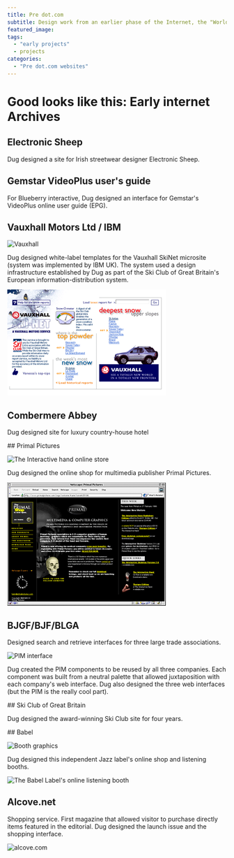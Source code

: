 ```yaml
---
title: Pre dot.com
subtitle: Design work from an earlier phase of the Internet, the "World Wide Web" and its knickname, the "Information Super-Highway"
featured_image:
tags: 
  - "early projects"
  - projects
categories:
  - "Pre dot.com websites"
---
```


# Good looks like this: Early internet Archives


## Electronic Sheep

Dug designed a site for Irish streetwear designer Electronic Sheep.

## Gemstar VideoPlus user's guide

For Blueberry interactive, Dug designed an interface for Gemstar's VideoPlus online user guide (EPG).

## Vauxhall Motors Ltd / IBM

<img src="http://donkeyontheedge.com/images/book/ski180_1.gif" alt="Vauxhall" />

Dug designed white-label templates for the Vauxhall SkiNet microsite (system was implemented by IBM UK). The system used a design infrastructure established by Dug as part of the Ski Club of Great Britain's European information-distribution system.

<img alt="ski364_1.gif" src="/i/book/ski364_1.gif" />

## Combermere Abbey

Dug designed site for luxury country-house hotel

## Primal Pictures

<img src="http://donkeyontheedge.com/images/book/primal_tn.gif" alt="The Interactive hand online store" /></p>

Dug designed the online shop for multimedia publisher Primal Pictures.

<img alt="primal364_1.gif" src="/i/book/primal364_1.gif" />

## BJGF/BJF/BLGA

Designed search and retrieve interfaces for three large trade associations.

<img src="http://donkeyontheedge.com/images/book/gw364_1.gif" alt="PIM interface" />

Dug created the PIM components to be reused by all three companies. Each component was built from a neutral palette that allowed juxtaposition with each company's web interface. Dug also designed the three web interfaces (but the PIM is the really cool part).

## Ski Club of Great Britain

Dug designed the award-winning Ski Club site for four years.

## Babel

<img src="http://donkeyontheedge.com/images/book/babel180_1.gif" alt="Booth graphics" />

Dug designed this independent Jazz label's online shop and listening booths.

<img src="http://donkeyontheedge.com/images/book/babel364_1.gif" alt="The Babel Label's online listening booth" /></p>


## Alcove.net

Shopping service. First magazine that allowed visitor to purchase directly items featured in the editorial. Dug designed the launch issue and the shopping interface.

<img src="http://donkeyontheedge.com/images/book/alcove364.gif" alt="alcove.com" />
